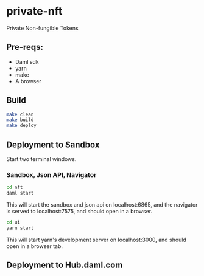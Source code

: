 # private-nft
Private Non-fungible Tokens

## Pre-reqs: 

- Daml sdk 
- yarn 
- make 
- A browser

## Build 

```sh
make clean
make build 
make deploy 
```

## Deployment to Sandbox 

Start two terminal windows.

### Sandbox, Json API, Navigator

```sh 
cd nft
daml start 
```
This will start the sandbox and json api on localhost:6865, and the navigator is served to localhost:7575, and should open in a browser.

```sh
cd ui
yarn start 
```
This will start yarn's development server on localhost:3000, and should open in a browser tab.


## Deployment to Hub.daml.com

